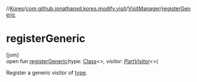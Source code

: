 //[Kores](../../../index.md)/[com.github.jonathanxd.kores.modify.visit](../index.md)/[VisitManager](index.md)/[registerGeneric](register-generic.md)

# registerGeneric

[jvm]\
open fun [registerGeneric](register-generic.md)(type: [Class](https://docs.oracle.com/javase/8/docs/api/java/lang/Class.html)<*>, visitor: [PartVisitor](../-part-visitor/index.md)<*>)

Register a generic visitor of [type](register-generic.md).
